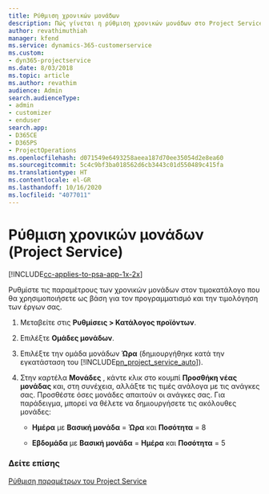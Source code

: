 ```yaml
---
title: Ρύθμιση χρονικών μονάδων
description: Πώς γίνεται η ρύθμιση χρονικών μονάδων στο Project Service
author: revathimuthiah
manager: kfend
ms.service: dynamics-365-customerservice
ms.custom:
- dyn365-projectservice
ms.date: 8/03/2018
ms.topic: article
ms.author: revathim
audience: Admin
search.audienceType:
- admin
- customizer
- enduser
search.app:
- D365CE
- D365PS
- ProjectOperations
ms.openlocfilehash: d071549e6493258aeea187d70ee35054d2e8ea60
ms.sourcegitcommit: 5c4c9bf3ba018562d6cb3443c01d550489c415fa
ms.translationtype: HT
ms.contentlocale: el-GR
ms.lasthandoff: 10/16/2020
ms.locfileid: "4077011"
---
```

# <a name="set-up-time-units-project-service"></a>Ρύθμιση χρονικών μονάδων (Project Service)

[!INCLUDE[cc-applies-to-psa-app-1x-2x](../includes/cc-applies-to-psa-app-1x-2x.md)]

Ρυθμίστε τις παραμέτρους των χρονικών μονάδων στον τιμοκατάλογο που θα χρησιμοποιήσετε ως βάση για τον προγραμματισμό και την τιμολόγηση των έργων σας.  
  
1. Μεταβείτε στις **Ρυθμίσεις > Κατάλογος προϊόντων**.  
  
2. Επιλέξτε **Ομάδες μονάδων**.  
  
3. Επιλέξτε την ομάδα μονάδων **Ώρα** (δημιουργήθηκε κατά την εγκατάσταση του [!INCLUDE[pn_project_service_auto](../includes/pn-project-service-auto.md)]).  
  
4. Στην καρτέλα **Μονάδες** , κάντε κλικ στο κουμπί **Προσθήκη νέας μονάδας** και, στη συνέχεια, αλλάξτε τις τιμές ανάλογα με τις ανάγκες σας. Προσθέστε όσες μονάδες απαιτούν οι ανάγκες σας. Για παράδειγμα, μπορεί να θέλετε να δημιουργήσετε τις ακόλουθες μονάδες:  
  
   - **Ημέρα** με **Βασική μονάδα** = **Ώρα** και **Ποσότητα** = 8  
  
   - **Εβδομάδα** με **Βασική μονάδα** = **Ημέρα** και **Ποσότητα** = 5  
  
### <a name="see-also"></a>Δείτε επίσης  
 [Ρύθμιση παραμέτρων του Project Service](../psa/configure.md)
